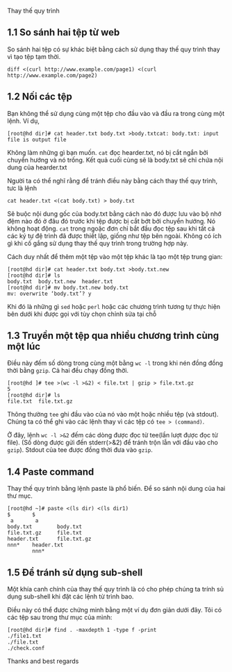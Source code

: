 Thay thế quy trình
## 1.1 So sánh hai tệp từ web
So sánh hai tệp có sự khác biệt bằng cách sử dụng thay thế quy trình thay vì tạo tệp tạm thời.
```
diff <(curl http://www.example.com/page1) <(curl http://www.example.com/page2)
```
## 1.2 Nối các tệp
Bạn không thể sử dụng cùng một tệp cho đầu vào và đầu ra trong cùng một lệnh. Ví dụ,
```
[root@hd dir]# cat header.txt body.txt >body.txtcat: body.txt: input file is output file
```
Không làm những gì bạn muốn. `cat` đọc hearder.txt, nó bị cắt ngắn bởi chuyển hướng và nó trống. Kết quả cuối cùng sẽ là body.txt sẽ chỉ chứa nội dung của hearder.txt

Người ta có thể nghĩ rằng để tránh điều này bằng cách thay thế quy trình, tưc là lệnh 
```
cat header.txt <(cat body.txt) > body.txt
```
Sẽ buộc nội dung gốc của body.txt bằng cách nào đó được lưu vào bộ nhớ đệm nào đó ở đâu đó trước khi tệp được bị cắt bớt bởi chuyển hướng. Nó không hoạt động. `cat` trong ngoặc đơn chỉ bắt đầu đọc tệp sau khi tất cả các ký tự đệ trình đã được thiết lập, giống như tệp bên ngoài. Không có ích gì khi cố gắng sử dụng thay thế quy trình trong trường hợp này.

Cách duy nhất để thêm một tệp vào một tệp khác là tạo một tệp trung gian:
```
[root@hd dir]# cat header.txt body.txt >body.txt.new
[root@hd dir]# ls
body.txt  body.txt.new  header.txt
[root@hd dir]# mv body.txt.new body.txt
mv: overwrite ‘body.txt’? y
```
Khi đó là những gì `sed` hoặc `perl` hoặc các chương trình tương tự thực hiện bên dưới khi được gọi với tùy chọn chỉnh sửa tại chỗ
## 1.3 Truyền một tệp qua nhiều chương trình cùng một lúc
Điều này đếm số dòng trong cùng một bằng `wc -l` trong khi nén đồng đồng thời bằng `gzip`. Cả hai đều chạy đồng thời.
```
[root@hd ]# tee >(wc -l >&2) < file.txt | gzip > file.txt.gz
5
[root@hd dir]# ls
file.txt  file.txt.gz 
```
Thông thường `tee` ghi đầu vào của nó vào một hoặc nhiều tệp (và stdout). Chúng ta có thể ghi vào các lệnh thay vì các tệp có `tee > (command)`.

Ở đây, lệnh `wc -l >&2` đếm các dòng được đọc từ tee(lần lượt được đọc từ file). (Số dòng được gửi đến stderr(>&2) để tránh trộn lẫn với đầu vào cho `gzip`). Stdout của tee được đồng thời đưa vào `gzip`. 
## 1.4 Paste command
Thay thế quy trình bằng lệnh paste là phổ biến. Để so sánh nội dung của hai thư mục.
```
[root@hd ~]# paste <(ls dir) <(ls dir1)
$       $
 a       a
body.txt        body.txt
file.txt.gz     file.txt
header.txt      file.txt.gz
nnn*    header.txt
        nnn*
```
## 1.5 Để tránh sử dụng sub-shell
Một khía canh chính của thay thế quy trình là có cho phép chúng ta trính sủ dụng sub-shell khi đặt các lệnh từ trình bao.

Điều này có thể được chứng minh bằng một ví dụ đơn giản dưới đây. Tôi có các tệp sau trong thư mục của mình:
```
[root@hd dir]# find . -maxdepth 1 -type f -print
./file1.txt
./file.txt
./check.conf
```

Thanks and best regards